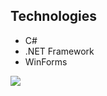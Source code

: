 ## Technologies
* C#
* .NET Framework
* WinForms

![](https://github.com/SadNpp/Heart/blob/master/lol.gif)
